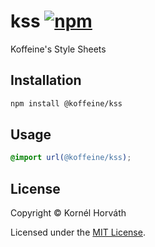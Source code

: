 <h1>
	kss
	<a href="https://www.npmjs.com/package/@koffeine/kss"><img alt="npm" src="https://img.shields.io/npm/v/@koffeine/kss"></a>
</h1>

Koffeine's Style Sheets

## Installation

```sh
npm install @koffeine/kss
```

## Usage

```css
@import url(@koffeine/kss);
```

## License

Copyright © Kornél Horváth

Licensed under the [MIT License](https://raw.githubusercontent.com/koffeine/kss/master/LICENSE).

